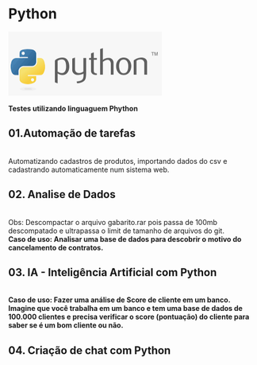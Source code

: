 # Python
![Texto Alternativo](python.png)

<b> Testes utilizando linguaguem Phython </b>

## <b>01.Automação de tarefas </b> 
   <br> Automatizando cadastros de produtos, importando dados do csv e
   cadastrando automaticamente num sistema web.

## <b>02. Analise de Dados </b> 
<br>Obs:  Descompactar o arquivo gabarito.rar pois passa de 100mb descompatado e ultrapassa o limit de tamanho de arquivos do git.
<br><b>Caso de uso: Analisar uma base de dados para descobrir o motivo do cancelamento de contratos.

## <b>03. IA - Inteligência Artificial com Python</b> 
 <br><b>Caso de uso: </b> Fazer uma análise de Score de cliente em um banco. Imagine que você trabalha em um banco e tem uma base de dados de 100.000 clientes e precisa verificar o score (pontuação) do cliente para saber se é um bom cliente ou não.

## <b>04. Criação de chat com Python</b> 

